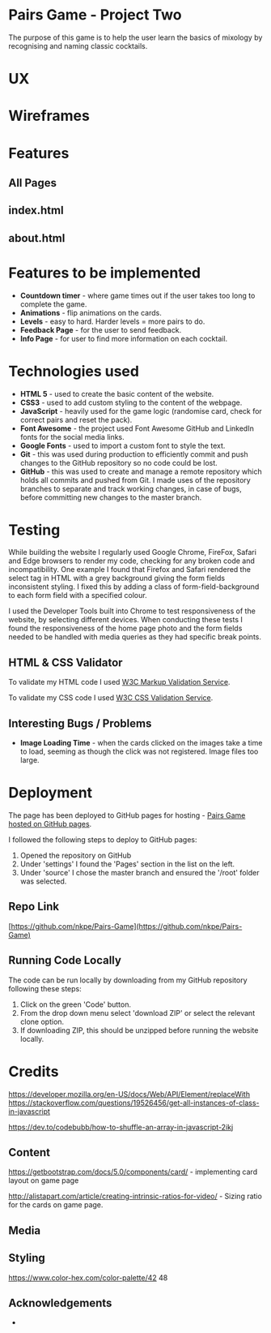# Pairs Game - Project Two
<!-- explains what the project does and the value that it provides to its users. -->

The purpose of this game is to help the user learn the basics of mixology by recognising and naming classic cocktails. 

# UX


# Wireframes
# Features
## All Pages
 

## index.html


## about.html


# Features to be implemented
* **Countdown timer** - where game times out if the user takes too long to complete the game.
* **Animations** - flip animations on the cards.
* **Levels** - easy to hard. Harder levels = more pairs to do.
* **Feedback Page** - for the user to send feedback.
* **Info Page** - for user to find more information on each cocktail.

# Technologies used
* **HTML 5** - used to create the basic content of the website.
* **CSS3** - used to add custom styling to the content of the webpage. 
* **JavaScript** - heavily used for the game logic (randomise card, check for correct pairs and reset the pack).
* **Font Awesome** - the project used Font Awesome GitHub and LinkedIn fonts for the social media links.
* **Google Fonts** - used to import a custom font to style the text. 
* **Git** - this was used during production to efficiently commit and push changes to the GitHub repository so no code could be lost. 
* **GitHub** - this was used to create and manage a remote repository which holds all commits and pushed from Git. I made uses of the repository branches to separate and track working changes, in case of bugs, before committing new changes to the master branch.

# Testing
While building the website I regularly used Google Chrome, FireFox, Safari and Edge browsers to render my code, checking for any broken code and incompatibility. One example I found that Firefox and Safari rendered the select tag in HTML with a grey background giving the form fields inconsistent styling. I fixed this by adding a class of form-field-background to each form field with a specified colour. 

I used the Developer Tools built into Chrome to test responsiveness of the website, by selecting different devices. When conducting these tests I found the responsiveness of the home page photo and the form fields needed to be handled with media queries as they had specific break points.  

## HTML & CSS Validator   
To validate my HTML code I used [W3C Markup Validation Service](https://validator.w3.org/#validate_by_upload).

To validate my CSS code I used [W3C CSS Validation Service](https://jigsaw.w3.org/css-validator/#validate_by_upload).
## Interesting Bugs / Problems
* **Image Loading Time** - when the cards clicked on the images take a time to load, seeming as though the click was not registered. Image files too large.

# Deployment

The page has been deployed to GitHub pages for hosting - [Pairs Game hosted on GitHub pages](https://nkpe.github.io/Pairs-Game/).

I followed the following steps to deploy to GitHub pages: 

1. Opened the repository on GitHub
2. Under 'settings' I found the 'Pages' section in the list on the left. 
3. Under 'source' I chose the master branch and ensured the '/root' folder was selected. 


## Repo Link
[https://github.com/nkpe/Pairs-Game](https://github.com/nkpe/Pairs-Game)
## Running Code Locally
The code can be run locally by downloading from my GitHub repository following these steps: 

1. Click on the green 'Code' button.
2. From the drop down menu select 'download ZIP' or select the relevant clone option.
3. If downloading ZIP, this should be unzipped before running the website locally. 


# Credits

https://developer.mozilla.org/en-US/docs/Web/API/Element/replaceWith
https://stackoverflow.com/questions/19526456/get-all-instances-of-class-in-javascript

<!-- random function -->

https://dev.to/codebubb/how-to-shuffle-an-array-in-javascript-2ikj
## Content

https://getbootstrap.com/docs/5.0/components/card/ - implementing card layout on game page


http://alistapart.com/article/creating-intrinsic-ratios-for-video/ - Sizing ratio for the cards on game page.
## Media
## Styling
https://www.color-hex.com/color-palette/42 48

## Acknowledgements 
* 
